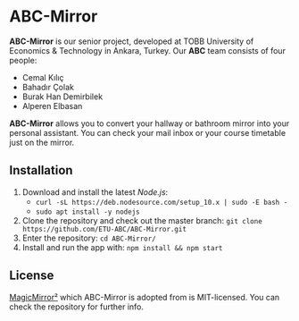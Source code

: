 # ABC-Mirror

**ABC-Mirror** is our senior project, developed at TOBB University of Economics & Technology in Ankara, Turkey. Our **ABC** team consists of four people:
- Cemal Kılıç
- Bahadır Çolak
- Burak Han Demirbilek
- Alperen Elbasan

**ABC-Mirror** allows you to convert your hallway or bathroom mirror into your personal assistant. You can check your mail inbox or your course timetable just on the mirror.

## Installation
1. Download and install the latest *Node.js*:
    - `curl -sL https://deb.nodesource.com/setup_10.x | sudo -E bash -`
    - `sudo apt install -y nodejs`
2. Clone the repository and check out the master branch: `git clone https://github.com/ETU-ABC/ABC-Mirror.git`
3. Enter the repository: `cd ABC-Mirror/`
4. Install and run the app with: `npm install && npm start`

## License
[MagicMirror²](https://github.com/MichMich/MagicMirror) which ABC-Mirror is adopted from is MIT-licensed. You can check the repository for further info.
 